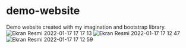 # demo-website
 Demo website created with my imagination and bootstrap library.
![Ekran Resmi 2022-01-17 17 17 13](https://user-images.githubusercontent.com/89473605/149787369-8683d2d4-aada-4539-9752-d4d9b486d885.png)
![Ekran Resmi 2022-01-17 17 12 47](https://user-images.githubusercontent.com/89473605/149787403-3034472b-da2b-4bb7-9e6b-b822e6099b9d.png)
![Ekran Resmi 2022-01-17 17 12 59](https://user-images.githubusercontent.com/89473605/149787402-ceffa6eb-dc1e-4370-8be3-3f83354c11c1.png)

